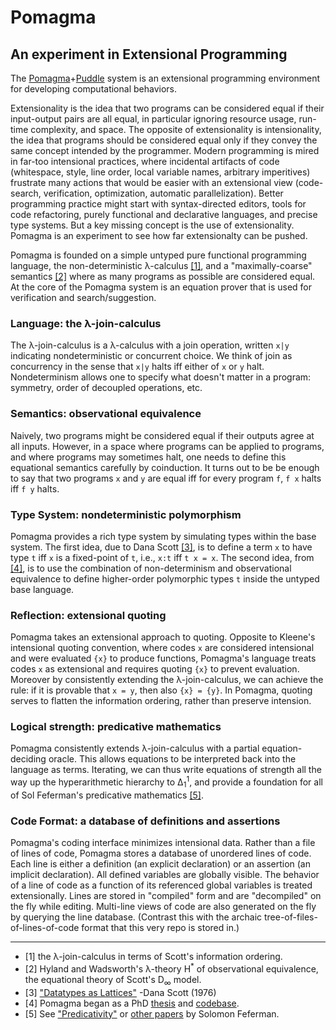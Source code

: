 # Pomagma

## An experiment in Extensional Programming

The [Pomagma](https://github.com/fritzo/pomagma)+[Puddle](https://github.com/fritzo/puddle) system
is an extensional programming environment
for developing computational behaviors.

Extensionality is the idea that two programs can be considered equal
if their input-output pairs are all equal,
in particular ignoring resource usage, run-time complexity, and space.
The opposite of extensionality is intensionality, the idea that programs
should be considered equal only if they convey the same concept intended
by the programmer.
Modern programming is mired in far-too intensional practices,
where incidental artifacts of code
(whitespace, style, line order, local variable names, arbitrary imperitives)
frustrate many actions that would be easier with an extensional view
(code-search, verification, optimization, automatic parallelization).
Better programming practice might start with
syntax-directed editors, tools for code refactoring,
purely functional and declarative languages,
and precise type systems.
But a key missing concept is the use of extensionality.
Pomagma is an experiment to see how far extensionalty can be pushed.

Pomagma is founded on a simple untyped pure functional programming language,
the non-deterministic &lambda;-calculus <a href="#user-content-1">[1]</a>,
and a "maximally-coarse" semantics <a href="#user-content-2">[2]</a>
where as many programs as possible
are considered equal.
At the core of the Pomagma system is an equation prover
that is used for verification and search/suggestion.

### Language: the &lambda;-join-calculus

The &lambda;-join-calculus is a &lambda;-calculus with a join operation,
written `x|y` indicating nondeterministic or concurrent choice.
We think of join as concurrency in the sense that
`x|y` halts iff either of `x` or `y` halt.
Nondeterminism allows one to specify what doesn't matter in a program:
symmetry, order of decoupled operations, etc.

### Semantics: observational equivalence

Naively, two programs might be considered equal if their outputs agree at all inputs.
However, in a space where programs can be applied to programs,
and where programs may sometimes halt,
one needs to define this equational semantics carefully by coinduction.
It turns out to be be enough to say that two programs `x` and `y` are equal
iff for every program `f`, `f x` halts iff `f y` halts.

### Type System: nondeterministic polymorphism

Pomagma provides a rich type system by simulating types within the base system.
The first idea, due to Dana Scott <a href="#user-content-3">[3]</a>,
is to define a term `x` to have type `t`
iff `x` is a fixed-point of `t`, i.e., `x:t` iff `t x = x`.
The second idea, from <a href="#user-content-4">[4]</a>,
is to use the combination of non-determinism and
observational equivalence to define higher-order polymorphic types `t`
inside the untyped base language.

### Reflection: extensional quoting

Pomagma takes an extensional approach to quoting.
Opposite to Kleene's intensional quoting convention,
where codes `x` are considered intensional and were evaluated `{x}`
to produce functions, Pomagma's language treats codes `x` as
extensional and requires quoting `{x}` to prevent evaluation.
Moreover by consistently extending the &lambda;-join-calculus,
we can achieve the rule: if it is provable that `x = y`, then also `{x} = {y}`.
In Pomagma, quoting serves to flatten the information ordering,
rather than preserve intension.

### Logical strength: predicative mathematics

Pomagma consistently extends &lambda;-join-calculus with
a partial equation-deciding oracle.
This allows equations to be interpreted back into the language as terms.
Iterating, we can thus write equations of strength all the way up the
hyperarithmetic hierarchy to &Delta;<sub>1</sub><sup>1</sup>,
and provide a foundation for all of Sol Feferman's predicative mathematics
<a href="#user-content-5">[5]</a>.

### Code Format: a database of definitions and assertions

Pomagma's coding interface minimizes intensional data.
Rather than a file of lines of code,
Pomagma stores a database of unordered lines of code.
Each line is either a definition (an explicit declaration)
or an assertion (an implicit declaration).
All defined variables are globally visible.
The behavior of a line of code as a function of its referenced global variables
is treated extensionally.
Lines are stored in "compiled" form and are "decompiled" on the fly while editing.
Multi-line views of code are also generated on the fly by querying the line database.
(Contrast this with the archaic tree-of-files-of-lines-of-code format
that this very repo is stored in.)

<hr/>

- [1] <a name="1"/>
  the &lambda;-join-calculus in terms of Scott's information ordering.
- [2] <a name="2"/>
  Hyland and Wadsworth's &lambda;-theory
  <it>H</it><sup>&#42;</sup> of observational equivalence,
  the equational theory of Scott's D<sub>&#8734;</sub> model.
- [3] <a name="3"/>
  ["Datatypes as Lattices"](http://www.cs.ox.ac.uk/files/3287/PRG05.pdf)
  -Dana Scott (1976)
- [4] <a name="4"/>
  Pomagma began as a PhD [thesis](http://fritzo.org/thesis.pdf)
  and [codebase](http://github.com/fritzo/Johann).
- [5] <a name="5"/>
  See
  ["Predicativity"](http://math.stanford.edu/~feferman/papers/predicativity.pdf)
  or [other papers](http://math.stanford.edu/~feferman/papers.html)
  by Solomon Feferman.
